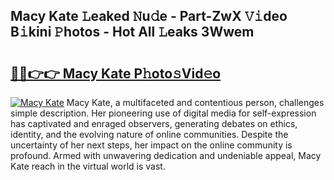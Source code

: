 ## Macy Kate 𝙻eaked 𝙽u𝚍e - Part-ZwX 𝚅𝚒deo B𝚒kini 𝙿hotos - Hot All 𝙻eaks 3Wwem

# <h2><a href="http://ld29xx.urlbe.top/?page=Macy+Kate">🔗🔗👉👉 Macy Kate P𝚑oto𝚜Vid𝚎o</a></h2>

[![Macy Kate](https://i.imgur.com/eBuTRDB.gif)](http://ld29xx.urlbe.top/?page=Macy+Kate)
Macy Kate, a multifaceted and contentious person, challenges simple description. Her pioneering use of digital media for self-expression has captivated and enraged observers, generating debates on ethics, identity, and the evolving nature of online communities. Despite the uncertainty of her next steps, her impact on the online community is profound. Armed with unwavering dedication and undeniable appeal, Macy Kate reach in the virtual world is vast.
